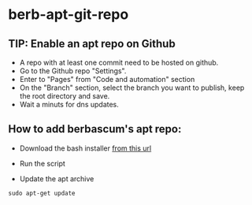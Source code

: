 # berb-apt-git-repo


## TIP: Enable an apt repo on Github
- A repo with at least one commit need to be hosted on github.
- Go to the Github repo "Settings".
- Enter to "Pages" from "Code and automation" section
- On the "Branch" section, select the branch you want to publish, keep the root directory and save.
- Wait a minuts for dns updates.

## How to add berbascum's apt repo:
* Download the bash installer [from this url](https://github.com/berbascum/berb-apt-git-repo/blob/main/install-stable.sh)

* Run the script

* Update the apt archive
```
sudo apt-get update
```
